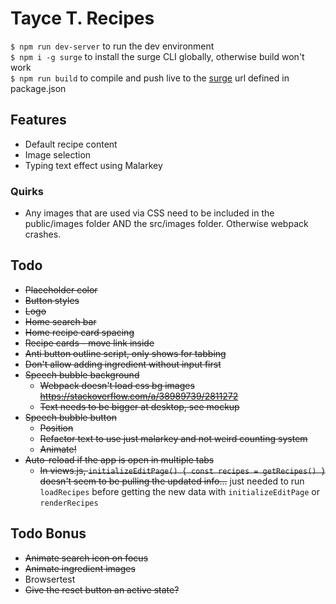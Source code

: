 # Tayce T. Recipes

`$ npm run dev-server` to run the dev environment  
`$ npm i -g surge` to install the surge CLI globally, otherwise build won't work  
`$ npm run build` to compile and push live to the [surge](https://surge.sh/) url defined in package.json

## Features

* Default recipe content
* Image selection
* Typing text effect using Malarkey

### Quirks
* Any images that are used via CSS need to be included in the public/images folder AND the src/images folder. Otherwise webpack crashes.

## Todo

* ~~Placeholder color~~
* ~~Button styles~~
* ~~Logo~~
* ~~Home search bar~~
* ~~Home recipe card spacing~~
* ~~Recipe cards - move link inside~~
* ~~Anti button outline script, only shows for tabbing~~
* ~~Don't allow adding ingredient without input first~~
* ~~Speech bubble background~~
    * ~~Webpack doesn't load css bg images https://stackoverflow.com/a/38989739/2811272~~
    * ~~Text needs to be bigger at desktop, see mockup~~
* ~~Speech bubble button~~
    * ~~Position~~
    * ~~Refactor text to use just malarkey and not weird counting system~~
    * ~~Animate!~~
* ~~Auto-reload if the app is open in multiple tabs~~
    * ~~In views.js, `initializeEditPage() { const recipes = getRecipes() }` doesn't seem to be pulling the updated info...~~ just needed to run `loadRecipes` before getting the new data with `initializeEditPage` or `renderRecipes`

## Todo Bonus
* ~~Animate search icon on focus~~
* ~~Animate ingredient images~~
* Browsertest
* ~~Give the reset button an active state?~~